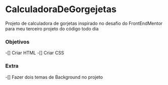 # CalculadoraDeGorgejetas
Projeto de calculadora de gorjetas inspirado no desafio do FrontEndMentor para meu terceiro projeto do código todo dia

### Objetivos
-[] Criar HTML
-[] Criar CSS


### Extra
-[] Fazer dois temas de Background no projeto
